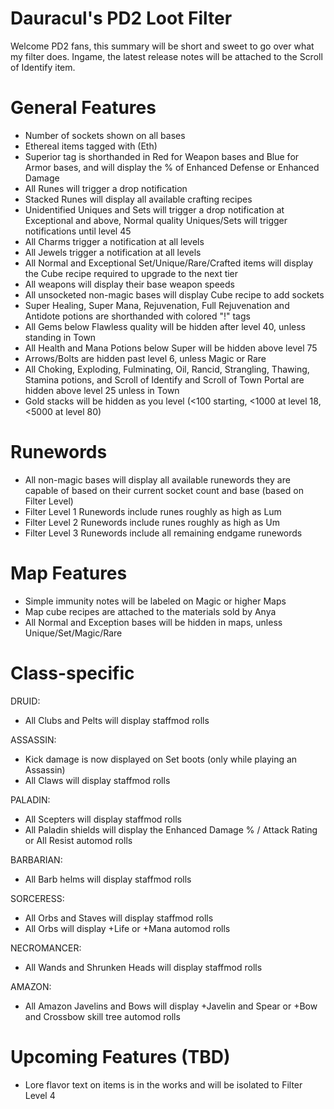 # Dauracul's PD2 Loot Filter
Welcome PD2 fans, this summary will be short and sweet to go over what my filter does. Ingame, the latest release notes will be attached to the Scroll of Identify item.

# General Features
- Number of sockets shown on all bases
- Ethereal items tagged with (Eth)
- Superior tag is shorthanded in Red for Weapon bases and Blue for Armor bases, and will display the % of Enhanced Defense or Enhanced Damage
- All Runes will trigger a drop notification
- Stacked Runes will display all available crafting recipes
- Unidentified Uniques and Sets will trigger a drop notification at Exceptional and above, Normal quality Uniques/Sets will trigger notifications until level 45
- All Charms trigger a notification at all levels
- All Jewels trigger a notification at all levels
- All Normal and Exceptional Set/Unique/Rare/Crafted items will display the Cube recipe required to upgrade to the next tier
- All weapons will display their base weapon speeds
- All unsocketed non-magic bases will display Cube recipe to add sockets
- Super Healing, Super Mana, Rejuvenation, Full Rejuvenation and Antidote potions are shorthanded with colored "!" tags
- All Gems below Flawless quality will be hidden after level 40, unless standing in Town
- All Health and Mana Potions below Super will be hidden above level 75
- Arrows/Bolts are hidden past level 6, unless Magic or Rare
- All Choking, Exploding, Fulminating, Oil, Rancid, Strangling, Thawing, Stamina potions, and Scroll of Identify and Scroll of Town Portal are hidden above level 25 unless in Town
- Gold stacks will be hidden as you level (<100 starting, <1000 at level 18, <5000 at level 80)

# Runewords
- All non-magic bases will display all available runewords they are capable of based on their current socket count and base (based on Filter Level)
- Filter Level 1 Runewords include runes roughly as high as Lum
- Filter Level 2 Runewords include runes roughly as high as Um
- Filter Level 3 Runewords include all remaining endgame runewords

# Map Features
- Simple immunity notes will be labeled on Magic or higher Maps
- Map cube recipes are attached to the materials sold by Anya
- All Normal and Exception bases will be hidden in maps, unless Unique/Set/Magic/Rare

# Class-specific
DRUID:
- All Clubs and Pelts will display staffmod rolls

ASSASSIN:
- Kick damage is now displayed on Set boots (only while playing an Assassin)
- All Claws will display staffmod rolls

PALADIN:
- All Scepters will display staffmod rolls
- All Paladin shields will display the Enhanced Damage % / Attack Rating or All Resist automod rolls

BARBARIAN:
- All Barb helms will display staffmod rolls

SORCERESS:
- All Orbs and Staves will display staffmod rolls
- All Orbs will display +Life or +Mana automod rolls

NECROMANCER:
- All Wands and Shrunken Heads will display staffmod rolls

AMAZON:
- All Amazon Javelins and Bows will display +Javelin and Spear or +Bow and Crossbow skill tree automod rolls

# Upcoming Features (TBD)
- Lore flavor text on items is in the works and will be isolated to Filter Level 4
